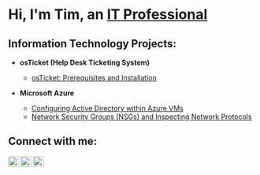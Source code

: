 <h1>Hi, I'm Tim, an <a href="https://www.linkedin.com/in/tim-hall-abb175347/">IT Professional</a></h1>

<h2> Information Technology Projects:</h2>

- <b>osTicket (Help Desk Ticketing System)</b>
  - [osTicket: Prerequisites and Installation](https://github.com/Airmanhall12/osTicket-Prerequisites-and-Installation)

- <b>Microsoft Azure</b>
  - [Configuring Active Directory within Azure VMs](https://github.com/joshmadakoredmonds/configure-ad)
  - [Network Security Groups (NSGs) and Inspecting Network Protocols](https://github.com/joshmadakoredmonds/azure-network-protocols)

<h2>Connect with me:</h2>

[<img align="left" alt="Josh | Facebook" width="22px" src="https://github.com/user-attachments/assets/c828388f-998d-47fa-a631-de816cabfcf9" />][facebook] 

[<img align="left" alt="Josh | LinkedIn" width="22px" src="https://github.com/user-attachments/assets/0d934f6e-4bed-4a3b-8a6a-7abecae16faa" />][linkedin]
[<img align="left" alt="Josh | Instagram" width="22px" src="https://github.com/user-attachments/assets/3229cb87-507e-4a20-b725-05b71588e3b0" />][instagram]



[facebook]: https://www.facebook.com/share/1BCfDoKzML/?mibextid=wwXIfr
[instagram]: https://www.instagram.com/timhall1995
[linkedin]: https://www.linkedin.com/in/tim-hall-abb175347/
